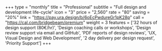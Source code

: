 +++
type = "monthly"
title = "Professional"
subtitle = "Full design and development life-cycle"
icon = "3"
price = "2,560"
rate = "80"
saving = "20%"
link = "https://pay.ura.design/b/6oEcPwdureGr1pK28p"
call = "https://cal.com/bridgebeam/premium"
weight = 3
features = ['32 hours of design support (80€/hr)', 'Design coaching calls or workshops', 'Design review support via email and GitHub', 'PDF reports of design reviews', 'UX, Visual Design and Web Development', '2 day delivery per design request', 'Priority Support']
+++